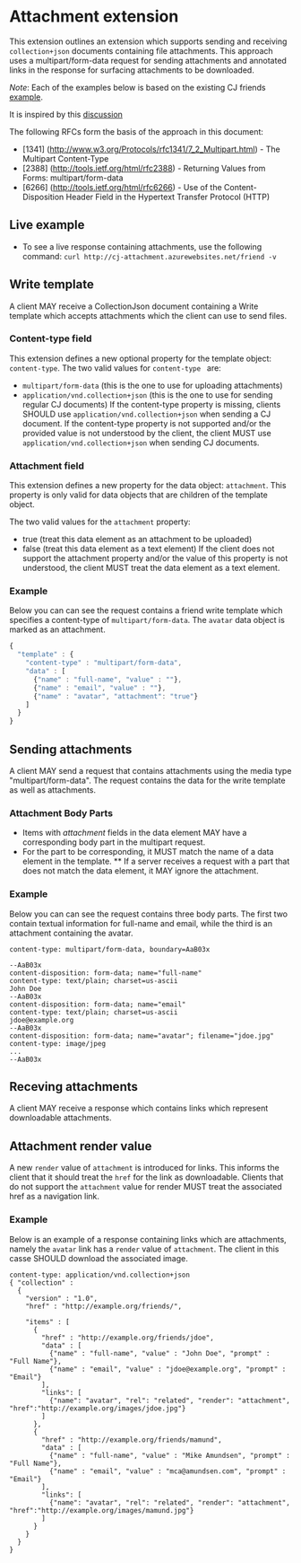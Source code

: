 # Attachment extension
This extension outlines an extension which supports sending and receiving `collection+json` documents  containing file attachments. This approach uses a multipart/form-data request for sending attachments and annotated links in the response for surfacing attachments to be downloaded.

*Note*: Each of the examples below is based on the existing CJ friends [example](http://amundsen.com/media-types/collection/examples/).

It is inspired by this [discussion](https://groups.google.com/forum/#!topic/collectionjson/pzdkNGx-aPE)

The following RFCs form the basis of the approach in this document:

* [1341] (http://www.w3.org/Protocols/rfc1341/7_2_Multipart.html) - The Multipart Content-Type
* [2388] (http://tools.ietf.org/html/rfc2388) - Returning Values from Forms:  multipart/form-data
* [6266] (http://tools.ietf.org/html/rfc6266) - Use of the Content-Disposition Header Field in the Hypertext Transfer Protocol (HTTP)

## Live example
* To see a live response containing attachments, use the following command: `curl http://cj-attachment.azurewebsites.net/friend -v`

## Write template
A client MAY receive a CollectionJson document containing a Write template which accepts attachments which the client can use to send files. 

### Content-type field
This extension defines a new optional property for the template object: `content-type`. The two valid values for `content-type ` are:

* `multipart/form-data` (this is the one to use for uploading attachments)
* `application/vnd.collection+json` (this is the one to use for sending regular CJ documents) If the content-type property is missing, clients SHOULD use `application/vnd.collection+json` when sending a CJ document. If the content-type property is not supported and/or the provided value is not understood by the client, the client MUST use `application/vnd.collection+json` when sending CJ documents.

### Attachment field
This extension defines a new property for the data object: `attachment`. This property is only valid for data objects that are children of the template object. 

The two valid values for the `attachment` property:

* true (treat this data element as an attachment to be uploaded)
* false (treat this data element as a text element) If the client does not support the attachment property and/or the value of this property is not understood, the client MUST treat the data element as a text element.

### Example
Below you can can see the request contains a friend write template which specifies a content-type of `multipart/form-data`. The `avatar` data object is marked as an attachment.

```javascript
{
  "template" : {
    "content-type" : "multipart/form-data",
    "data" : [
      {"name" : "full-name", "value" : ""},
      {"name" : "email", "value" : ""},
      {"name" : "avatar", "attachment": "true"}
    ]
  }
}
```
## Sending attachments
A client MAY send a request that contains attachments using the media type "multipart/form-data". The request contains the data for the write template as well as attachments.

### Attachment Body Parts
* Items with _attachment_ fields in the data element MAY have a corresponding body part in the multipart request.
* For the part to be corresponding, it MUST match the name of a data element in the template.
** If a server receives a request with a part that does not match the data element, it MAY ignore the attachment.

### Example
Below you can can see the request contains three body parts. The first two contain textual information for full-name and email, while the third is an attachment containing the avatar.  
```
content-type: multipart/form-data, boundary=AaB03x

--AaB03x
content-disposition: form-data; name="full-name"
content-type: text/plain; charset=us-ascii
John Doe
--AaB03x
content-disposition: form-data; name="email"
content-type: text/plain; charset=us-ascii
jdoe@example.org
--AaB03x
content-disposition: form-data; name="avatar"; filename="jdoe.jpg"
content-type: image/jpeg
...
--AaB03x
```
## Receving attachments
A client MAY receive a response which contains links which represent downloadable attachments.

## Attachment render value
A new `render` value of `attachment` is introduced for links. This informs the client that it should treat the `href` for the link as downloadable.  Clients that do not support the `attachment` value for render MUST treat the associated href as a navigation link.

### Example
Below is an example of a response containing links which are attachments, namely the `avatar` link has a `render` value of `attachment`. The client in this casse SHOULD download the associated image.

```
content-type: application/vnd.collection+json
{ "collection" :
  {
    "version" : "1.0",
    "href" : "http://example.org/friends/",
    
    "items" : [
      {
        "href" : "http://example.org/friends/jdoe",
        "data" : [
          {"name" : "full-name", "value" : "John Doe", "prompt" : "Full Name"},
          {"name" : "email", "value" : "jdoe@example.org", "prompt" : "Email"}
        ],
        "links": [
          {"name": "avatar", "rel": "related", "render": "attachment", "href":"http://example.org/images/jdoe.jpg"}
        ]
      },
      {
        "href" : "http://example.org/friends/mamund",
        "data" : [
          {"name" : "full-name", "value" : "Mike Amundsen", "prompt" : "Full Name"},
          {"name" : "email", "value" : "mca@amundsen.com", "prompt" : "Email"}
        ],
        "links": [
          {"name": "avatar", "rel": "related", "render": "attachment", "href":"http://example.org/images/mamund.jpg"}
        ]
      }
    }
  }
}
```


